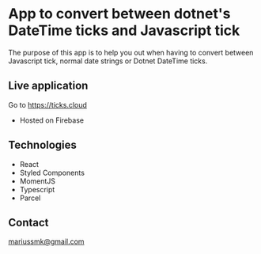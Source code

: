 # App to convert between dotnet's DateTime ticks and Javascript tick
The purpose of this app is to help you out when having to convert between Javascript tick, normal date strings or Dotnet DateTime ticks. 

## Live application
Go to https://ticks.cloud

- Hosted on Firebase

## Technologies
- React
- Styled Components
- MomentJS
- Typescript
- Parcel

## Contact
mariussmk@gmail.com
